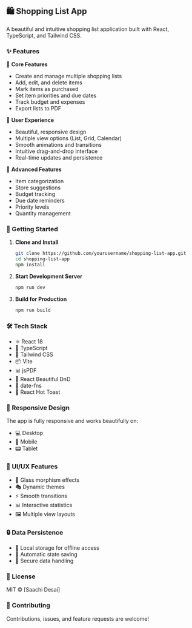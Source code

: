 ## 🛍️ Shopping List App

A beautiful and intuitive shopping list application built with React, TypeScript, and Tailwind CSS.

### ✨ Features

🎯 **Core Features**
- Create and manage multiple shopping lists
- Add, edit, and delete items
- Mark items as purchased
- Set item priorities and due dates
- Track budget and expenses
- Export lists to PDF

📱 **User Experience**
- Beautiful, responsive design
- Multiple view options (List, Grid, Calendar)
- Smooth animations and transitions
- Intuitive drag-and-drop interface
- Real-time updates and persistence

💎 **Advanced Features**
- Item categorization
- Store suggestions
- Budget tracking
- Due date reminders
- Priority levels
- Quantity management

### 🚀 Getting Started

1. **Clone and Install**
   ```bash
   git clone https://github.com/yourusername/shopping-list-app.git
   cd shopping-list-app
   npm install
   ```

2. **Start Development Server**
   ```bash
   npm run dev
   ```

3. **Build for Production**
   ```bash
   npm run build
   ```

### 🛠️ Tech Stack

- ⚛️ React 18
- 🔷 TypeScript
- 🎨 Tailwind CSS
- 📦 Vite
- 📊 jsPDF
- 🎯 React Beautiful DnD
- 📅 date-fns
- 🔔 React Hot Toast

### 📱 Responsive Design

The app is fully responsive and works beautifully on:
- 💻 Desktop
- 📱 Mobile
- 📟 Tablet

### 🎨 UI/UX Features

- 🌟 Glass morphism effects
- 🎭 Dynamic themes
- ⚡ Smooth transitions
- 📊 Interactive statistics
- 🖼️ Multiple view layouts

### 🔒 Data Persistence

- 💾 Local storage for offline access
- 🔄 Automatic state saving
- 🔐 Secure data handling

### 📄 License

MIT © [Saachi Desai]

### 🤝 Contributing

Contributions, issues, and feature requests are welcome!